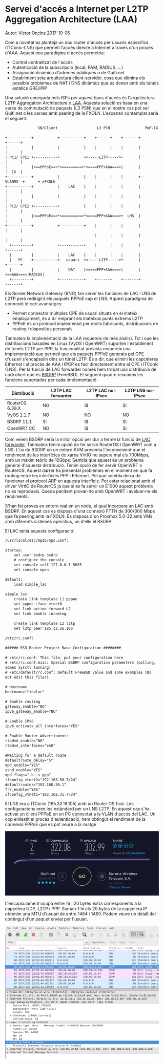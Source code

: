 # Servei d'accés a Internet per L2TP Aggregation Architecture (LAA)

Autor: Víctor Oncins 2017-10-05

Com a novetat es planteja un nou router d'accés per usuaris específics (ITConic-LNS) que permeti l'accés directe a Internet a través d'un procés d'AAA. Aquest nou paradigma d'accés permetria:

* Control centralitzat de l'accés
* Autenticació de la subscripció (local, PAM, RADIUS, ...)
* Assignació dinàmica d'adreces públiques o de Guifi.net
* Establiment sota arquitectura client-servidor, cosa que elimina els possible problemes de NAT i DNS dinàmics que es donen amb els túnels estàtics GRE/IPIP

Una solució coneguda pels ISPs per aquest tipus d'accés és l'arquitectura L2TP Aggregation Architecture o [LAA](https://www.broadband-forum.org/technical/download/TR-025.pdf). Aquesta solució es basa en una xarxa de commutació de paquets (L3 PSN) que en el nostre cas pot ser Guifi.net o les xarxes amb peering de la FXOLN. L'escenari contemplat seria el següent:

```
               SN/Client                  L3 PSN                PoP-IX  

+-----------+           +-----------+    +------+    +-------+          +------+
|           |           |           |    |      |    |       |          |      |
| PC1/ CPE1 +-----------+           +<-----L2TP----->+       |          |      |
|           |<==PPPoE==>*<=========>*<====PPP+AAA===>|       |          |  IX  |
+-----------+           |           |    |      |    |       +--VLAN95--+      +->FXOLN
+-----------+           |    LAC    |    |      |    |       |          |      |
|           |           |           |    |      |    |       |          |      |
| PC2/ CPE2 +-----------+           |    |      |    |       |          |      |
|           |<==PPPoE==>*<=========>*<====PPP+AAA===>+  LNS  |          |      |
+-----------+           +-----------+    |      |    |       |          |      |
                                         |      |    |       |          |      |
  +---------+           +-----------+    |      |    |       |          +------+
  |         |           |    LAC    |    |      |    |       |
  |   PC    +-----------+   usuari  +<-----L2TP----->+       |          +------+
  |         |           |    NAT    |<====PPP+AAA===>|       |<==AAA===>|RADIUS|
  +---------+           +-----------+    +------+    +-------+          +------+
```

Els Border Network Gateway (BNG) fan servir les funcions de LAC i LNS de L2TP però redirigint els paquets PPPoE cap el LNS. Aquest paradigma de connexió té cert avantatges:

 * Permet connectar múltiples CPE de usuari situats en el mateix emplaçament, és a dir emprant els mateixos punts extrems L2TP
 * PPPoE és un protocol implementat per molts fabricants, distribucions de routing i dispositius personals

Tanmateix la implementació de la LAA requereix de més anàlisi. Tot i que les distribucions basades en Linux (VyOS i OpenWRT) suporten l'establiment de túnels L2TP per PPP, la funcionalitat prevista requereix una implementació que permeti que els paquets PPPoE generats pel CPE d'usuari s'encapsulin dins un túnel L2TP. És a dir, que elimini les capceleres Ethernet i el procés de AAA i IPCP es faci directament entre el CPE i ITConic (LNS). Per la funció de LAC forwarder només hem trobat una distribució de codi obert que és [BSDRP](https://bsdrp.net/) (FreeBSD). El següent quadre resumeix les funcions suportades per cada implementació:


| Distribució     | L2TP LAC forwarder |L2TP LAC no-IPsec |L2TP LNS no-IPsec | 
| ----------------| ------------------ |----------------- |------------------|
| RouterOS 6.38.X | NO                 | SI               | SI               |
| VyOS 1.1.7      | NO                 | NO               | NO               |
| BSDRP 11.1      | SI                 | SI               | SI               |
| OpenWRT CC      | NO                 | SI               | SI               |

Com veiem BSDRP seria la millor opció per dur a terme la funció de [LAC forwarder](https://bsdrp.net/documentation/examples/pppoe_and_l2tp_lab?s[]=l2tp). Tanmateix tenim opció de fer servir RouterOS i OpenWRT com a LNS. L'ús de BSDRP en un entorn KVM presenta l'inconvenient que el rendiment de les interfícies de xarxa VirtIO no supera mai els 700Mbps, amb un màxim teòric de 10Gbps. Sembla que aquest és un problema general d'aquesta distribució. Tenim opció de fer servir OpenWRT o RouterOS. Aquest darrer ha presentat problemes en el moment en que fa routing entre les interficies PPP i Ethernet. Pel que sembla deixa de funcionar el protocol ARP en aquesta interfície. Pot estar relacionat amb el driver VirtIO de RouterOS ja que si es fa servir un E1000 aquest problema no es reprodueix. Queda pendent provar-ho amb OpenWRT i avaluar-ne els rendiments.

S'han fet proves en entorn real en un node, el qual incorpora un LAC amb BSDRP. En aquest cas es disposa d'una connexió FTTH de 300/300 Mbps que fa peering amb la FXOLN. Es disposa d'un Proxmox 5.0-32 amb VMs amb diferents sistemes operatius, un d'ells el BSDRP.

El LAC tenia aquesta configuració:

```
/usr/local/etc/mpd5/mpd.conf:

startup:
    set user bsdrp bsdrp
    # configure the console
    set console self 127.0.0.1 5005
    set console open

default:
    load simple_lac

simple_lac:
    create link template L1 pppoe
    set pppoe iface vtnet0
    set link action forward L2
    set link enable incoming

    create link template L2 l2tp
    set l2tp peer 185.32.16.105

/etc/rc.conf:

###### BSD Router Project Base Configuration ########

# /etc/rc.conf: This file, put your configuration here
# /etc/rc.conf.misc: Special BSDRP configuration parameters (polling, somes sysctl tunning)
# /etc/default/rc.conf: Default FreeBSD value and some examples (Do not edit this file!)

# Hostname
hostname="finalac"

# Enable routing
gateway_enable="NO"
ipv6_gateway_enable="NO"

# Enable IPv6
ipv6_activate_all_interfaces="YES"

# Enable Router Advertisment:
rtadvd_enable="NO"
rtadvd_interfaces="em0"

#Waiting for a default route
defaultroute_delay="5"
mpd_enable="YES"
sshd_enable="YES"
mpd_flags="-b -s ppp"
ifconfig_vtnet2="192.168.50.7/24"
defaultrouter="192.168.50.1"
frr_enable="YES"
ifconfig_vtnet1="192.168.31.7/24"
```

El LNS era a ITConic (185.32.16.105) amb un Router OS físic. Les configuracions eren les estàndard per un LNS L2TP. En aquest cas s'ha activat un client PPPoE en un PC connectat a la VLAN d'accés del LAC. Un cop enllestit el procés d'autenticació, hem obtingut el rendiment de la connexió PPPoE que es pot veure a la imatge.

![speedtest](img/laa_speedtest.png)

L'encapsulament ocupa entre 16 i 20 bytes extra corresponents a la capçelera UDP, L2TP i PPP. Suman-t'hi els 20 bytes de la capçelera IP obtenim una MTU d'usuari de entre 1464 i 1460. Podem veure un detall del contingut d'un paquet enviat per l'usuari.

![wireshark-lac](img/laa_wireshark-lac.png)
